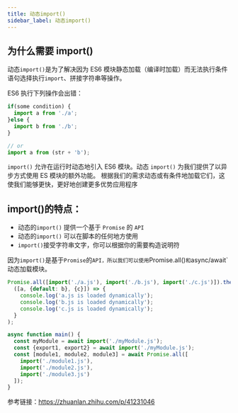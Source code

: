 ```yaml
---
title: 动态import()
sidebar_label: 动态import()
---
```


## 为什么需要 import()

动态`import()`是为了解决因为 ES6 模块静态加载（编译时加载）而无法执行条件语句选择执行`import`、拼接字符串等操作。

ES6 执行下列操作会出错：

```js
if(some condition) {
  import a from './a';
}else {
  import b from './b';
}

// or
import a from (str + 'b');
```

`import()` 允许在运行时动态地引入 ES6 模块。动态 `import()` 为我们提供了以异步方式使用 ES 模块的额外功能。 根据我们的需求动态或有条件地加载它们，这使我们能够更快，更好地创建更多优势应用程序

## import()的特点：

- 动态的`import()` 提供一个基于 `Promise` 的 `API`
- 动态的`import()` 可以在脚本的任何地方使用
- `import()`接受字符串文字，你可以根据你的需要构造说明符

因为`import()`是基于`Promise`的`API，所以我们可以使用`Promise.all()`和`async/await`动态加载模块。

```js
Promise.all([import('./a.js'), import('./b.js'), import('./c.js')]).then(
  ([a, {default: b}, {c}]) => {
    console.log('a.js is loaded dynamically');
    console.log('b.js is loaded dynamically');
    console.log('c.js is loaded dynamically');
  }
);
```

```js
async function main() {
  const myModule = await import('./myModule.js');
  const {export1, export2} = await import('./myModule.js');
  const [module1, module2, module3] = await Promise.all([
    import('./module1.js'),
    import('./module2.js'),
    import('./module3.js')
  ]);
}
```

参考链接：https://zhuanlan.zhihu.com/p/41231046

